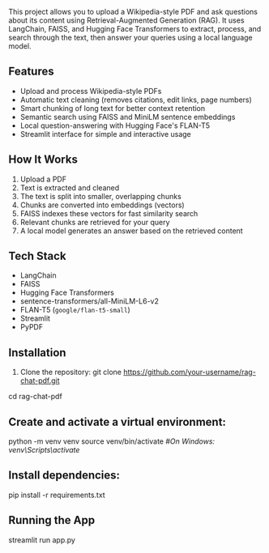 This project allows you to upload a Wikipedia-style PDF and ask questions about its content using Retrieval-Augmented Generation (RAG). It uses LangChain, FAISS, and Hugging Face Transformers to extract, process, and search through the text, then answer your queries using a local language model.

## Features

- Upload and process Wikipedia-style PDFs
- Automatic text cleaning (removes citations, edit links, page numbers)
- Smart chunking of long text for better context retention
- Semantic search using FAISS and MiniLM sentence embeddings
- Local question-answering with Hugging Face's FLAN-T5
- Streamlit interface for simple and interactive usage

## How It Works

1. Upload a PDF
2. Text is extracted and cleaned
3. The text is split into smaller, overlapping chunks
4. Chunks are converted into embeddings (vectors)
5. FAISS indexes these vectors for fast similarity search
6. Relevant chunks are retrieved for your query
7. A local model generates an answer based on the retrieved content

## Tech Stack

- LangChain
- FAISS
- Hugging Face Transformers
- sentence-transformers/all-MiniLM-L6-v2
- FLAN-T5 (`google/flan-t5-small`)
- Streamlit
- PyPDF

## Installation

1. Clone the repository:
git clone https://github.com/your-username/rag-chat-pdf.git

cd rag-chat-pdf

## Create and activate a virtual environment:
python -m venv venv
source venv/bin/activate  #_On Windows: venv\Scripts\activate_

## Install dependencies:
pip install -r requirements.txt

## Running the App
streamlit run app.py

